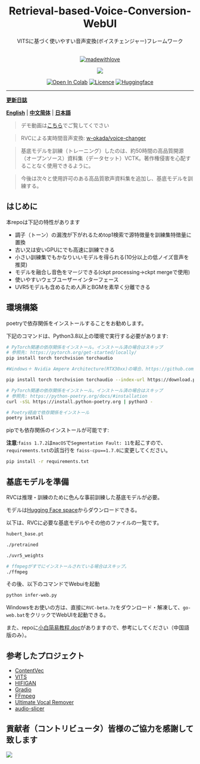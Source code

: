 <div align="center">

<h1>Retrieval-based-Voice-Conversion-WebUI</h1>
VITSに基づく使いやすい音声変換(ボイスチェンジャー)フレームワーク<br><br>

[![madewithlove](https://forthebadge.com/images/badges/built-with-love.svg)](https://github.com/liujing04/Retrieval-based-Voice-Conversion-WebUI)

<img src="https://counter.seku.su/cmoe?name=rvc&theme=r34" /><br>

[![Open In Colab](https://img.shields.io/badge/Colab-F9AB00?style=for-the-badge&logo=googlecolab&color=525252)](https://colab.research.google.com/github/liujing04/Retrieval-based-Voice-Conversion-WebUI/blob/main/Retrieval_based_Voice_Conversion_WebUI.ipynb)
[![Licence](https://img.shields.io/github/license/liujing04/Retrieval-based-Voice-Conversion-WebUI?style=for-the-badge)](https://github.com/liujing04/Retrieval-based-Voice-Conversion-WebUI/blob/main/%E4%BD%BF%E7%94%A8%E9%9C%80%E9%81%B5%E5%AE%88%E7%9A%84%E5%8D%8F%E8%AE%AE-LICENSE.txt)
[![Huggingface](https://img.shields.io/badge/🤗%20-Spaces-blue.svg?style=for-the-badge)](https://huggingface.co/lj1995/VoiceConversionWebUI/tree/main/)

</div>

------

[**更新日誌**](https://github.com/liujing04/Retrieval-based-Voice-Conversion-WebUI/blob/main/Changelog_CN.md)

[**English**](./README.en.md) | [**中文简体**](./README.md) | [**日本語**](./README.ja.md)

> デモ動画は[こちら](https://www.bilibili.com/video/BV1pm4y1z7Gm/)でご覧してくでさい

> RVCによる実時間音声変換: [w-okada/voice-changer](https://github.com/w-okada/voice-changer)

> 基底モデルを訓練（トレーニング）したのは、約50時間の高品質開源（オープンソース）資料集（データセット）VCTK。著作権侵害を心配することなく使用できるように。

> 今後は次々と使用許可のある高品質歌声資料集を追加し、基底モデルを訓練する。

## はじめに
本repoは下記の特性があります

+ 調子（トーン）の漏洩が下がれるためtop1検索で源特徴量を訓練集特徴量に置換
+ 古い又は安いGPUにでも高速に訓練できる
+ 小さい訓練集でもかなりいいモデルを得られる(10分以上の低ノイズ音声を推奨)
+ モデルを融合し音色をマージできる(ckpt processing->ckpt mergeで使用)
+ 使いやすいウェブユーザーインターフェース
+ UVR5モデルも含めるため人声とBGMを素早く分離できる

## 環境構築
poetryで依存関係をインストールすることをお勧めします。

下記のコマンドは、Python3.8以上の環境で実行する必要があります:
```bash
# PyTorch関連の依存関係をインストール。インストール済の場合はスキップ
# 参照先: https://pytorch.org/get-started/locally/
pip install torch torchvision torchaudio

#Windows＋ Nvidia Ampere Architecture(RTX30xx)の場合、https://github.com/liujing04/Retrieval-based-Voice-Conversion-WebUI/issues/21 のissueに従い、pytorchに対応するcudaバージョンを指定する必要があります。

pip install torch torchvision torchaudio --index-url https://download.pytorch.org/whl/cu117

# PyTorch関連の依存関係をインストール。インストール済の場合はスキップ
# 参照先: https://python-poetry.org/docs/#installation
curl -sSL https://install.python-poetry.org | python3 -

# Poetry経由で依存関係をインストール
poetry install
```

pipでも依存関係のインストールが可能です:

**注意**:`faiss 1.7.2`は`macOS`で`Segmentation Fault: 11`を起こすので、`requirements.txt`の該当行を `faiss-cpu==1.7.0`に変更してください。

```bash
pip install -r requirements.txt
```

## 基底モデルを準備
RVCは推理・訓練のために色んな事前訓練した基底モデルが必要。

モデルは[Hugging Face space](https://huggingface.co/lj1995/VoiceConversionWebUI/tree/main/)からダウンロードできる。

以下は、RVCに必要な基底モデルやその他のファイルの一覧です。
```bash
hubert_base.pt

./pretrained 

./uvr5_weights

# ffmpegがすでにインストールされている場合はスキップ。
./ffmpeg
```
その後、以下のコマンドでWebuiを起動
```bash
python infer-web.py
```
Windowsをお使いの方は、直接に`RVC-beta.7z`をダウンロード・解凍して、`go-web.bat`をクリックでWebUIを起動できる。

また、repoに[小白简易教程.doc](./小白简易教程.doc)がありますので、参考にしてください（中国語版のみ）。

## 参考したプロジェクト
+ [ContentVec](https://github.com/auspicious3000/contentvec/)
+ [VITS](https://github.com/jaywalnut310/vits)
+ [HIFIGAN](https://github.com/jik876/hifi-gan)
+ [Gradio](https://github.com/gradio-app/gradio)
+ [FFmpeg](https://github.com/FFmpeg/FFmpeg)
+ [Ultimate Vocal Remover](https://github.com/Anjok07/ultimatevocalremovergui)
+ [audio-slicer](https://github.com/openvpi/audio-slicer)

## 貢献者（コントリビュータ）皆様のご協力を感謝して致します
<a href="https://github.com/liujing04/Retrieval-based-Voice-Conversion-WebUI/graphs/contributors" target="_blank">
  <img src="https://contrib.rocks/image?repo=liujing04/Retrieval-based-Voice-Conversion-WebUI" />
</a>
